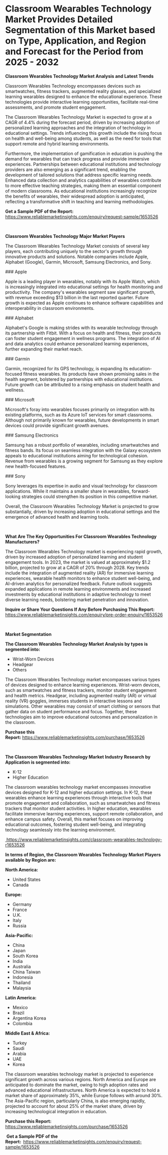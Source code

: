 <p><h1>Classroom Wearables Technology Market Provides Detailed Segmentation of this Market based on Type, Application, and Region and Forecast for the Period from 2025 - 2032</h1></p><p><strong>Classroom Wearables Technology Market Analysis and Latest Trends</strong></p>
<p><p>Classroom Wearables Technology encompasses devices such as smartwatches, fitness trackers, augmented reality glasses, and specialized learning wearables designed to enhance the educational experience. These technologies provide interactive learning opportunities, facilitate real-time assessments, and promote student engagement. </p><p>The Classroom Wearables Technology Market is expected to grow at a CAGR of 4.4% during the forecast period, driven by increasing adoption of personalized learning approaches and the integration of technology in educational settings. Trends influencing this growth include the rising focus on health and well-being among students, as well as the need for tools that support remote and hybrid learning environments. </p><p>Furthermore, the implementation of gamification in education is pushing the demand for wearables that can track progress and provide immersive experiences. Partnerships between educational institutions and technology providers are also emerging as a significant trend, enabling the development of tailored solutions that address specific learning needs. Enhanced data collection and analytics capabilities of wearables contribute to more effective teaching strategies, making them an essential component of modern classrooms. As educational institutions increasingly recognize the benefits of wearables, their widespread adoption is anticipated, reflecting a transformative shift in teaching and learning methodologies.</p></p>
<p><strong>Get a Sample PDF of the Report:&nbsp;</strong> <a href="https://www.reliablemarketinsights.com/enquiry/request-sample/1653526?utm_campaign=3356&utm_medium=2&utm_source=Github&utm_content=ia&utm_term=16042025&utm_id=classroom-wearables-technology">https://www.reliablemarketinsights.com/enquiry/request-sample/1653526</a></p>
<p>&nbsp;</p>
<p><strong>Classroom Wearables Technology Major Market Players</strong></p>
<p><p>The Classroom Wearables Technology Market consists of several key players, each contributing uniquely to the sector's growth through innovative products and solutions. Notable companies include Apple, Alphabet (Google), Garmin, Microsoft, Samsung Electronics, and Sony.</p><p>### Apple</p><p>Apple is a leading player in wearables, notably with its Apple Watch, which is increasingly integrated into educational settings for health monitoring and productivity. The company's wearables segment saw significant growth, with revenue exceeding $13 billion in the last reported quarter. Future growth is expected as Apple continues to enhance software capabilities and interoperability in classroom environments.</p><p>### Alphabet</p><p>Alphabet's Google is making strides with its wearable technology through its partnership with Fitbit. With a focus on health and fitness, their products can foster student engagement in wellness programs. The integration of AI and data analytics could enhance personalized learning experiences, further expanding their market reach.</p><p>### Garmin</p><p>Garmin, recognized for its GPS technology, is expanding its education-focused fitness wearables. Its products have shown promising sales in the health segment, bolstered by partnerships with educational institutions. Future growth can be attributed to a rising emphasis on student health and wellness.</p><p>### Microsoft</p><p>Microsoft's foray into wearables focuses primarily on integration with its existing platforms, such as its Azure IoT services for smart classrooms. Although not primarily known for wearables, future developments in smart devices could provide significant growth avenues.</p><p>### Samsung Electronics</p><p>Samsung has a robust portfolio of wearables, including smartwatches and fitness bands. Its focus on seamless integration with the Galaxy ecosystem appeals to educational institutions aiming for technological cohesion. Revenue from wearables is a growing segment for Samsung as they explore new health-focused features.</p><p>### Sony</p><p>Sony leverages its expertise in audio and visual technology for classroom applications. While it maintains a smaller share in wearables, forward-looking strategies could strengthen its position in this competitive market. </p><p>Overall, the Classroom Wearables Technology Market is projected to grow substantially, driven by increasing adoption in educational settings and the emergence of advanced health and learning tools.</p></p>
<p>&nbsp;</p>
<p><strong>What Are The Key Opportunities For Classroom Wearables Technology Manufacturers?</strong></p>
<p><p>The Classroom Wearables Technology market is experiencing rapid growth, driven by increased adoption of personalized learning and student engagement tools. In 2023, the market is valued at approximately $1.2 billion, projected to grow at a CAGR of 20% through 2028. Key trends include the integration of augmented reality (AR) for immersive learning experiences, wearable health monitors to enhance student well-being, and AI-driven analytics for personalized feedback. Future outlook suggests expanded applications in remote learning environments and increased investments by educational institutions in adaptive technology to meet diverse learning needs, bolstering market penetration and innovation.</p></p>
<p><strong>Inquire or Share Your Questions If Any Before Purchasing This Report:</strong> <a href="https://www.reliablemarketinsights.com/enquiry/pre-order-enquiry/1653526?utm_campaign=3356&utm_medium=2&utm_source=Github&utm_content=ia&utm_term=16042025&utm_id=classroom-wearables-technology">https://www.reliablemarketinsights.com/enquiry/pre-order-enquiry/1653526</a></p>
<p>&nbsp;</p>
<p><strong>Market Segmentation</strong></p>
<p><strong>The Classroom Wearables Technology Market Analysis by types is segmented into:</strong></p>
<p><ul><li>Wrist-Worn Devices</li><li>Headgear</li><li>Others</li></ul></p>
<p><p>The Classroom Wearables Technology market encompasses various types of devices designed to enhance learning experiences. Wrist-worn devices, such as smartwatches and fitness trackers, monitor student engagement and health metrics. Headgear, including augmented reality (AR) or virtual reality (VR) goggles, immerses students in interactive lessons and simulations. Other wearables may consist of smart clothing or sensors that gather data on student performance and focus. Together, these technologies aim to improve educational outcomes and personalization in the classroom.</p></p>
<p><strong>Purchase this Report:&nbsp;</strong><a href="https://www.reliablemarketinsights.com/purchase/1653526?utm_campaign=3356&utm_medium=2&utm_source=Github&utm_content=ia&utm_term=16042025&utm_id=classroom-wearables-technology">https://www.reliablemarketinsights.com/purchase/1653526</a></p>
<p>&nbsp;</p>
<p><strong>The Classroom Wearables Technology Market Industry Research by Application is segmented into:</strong></p>
<p><ul><li>K-12</li><li>Higher Education</li></ul></p>
<p><p>The classroom wearables technology market encompasses innovative devices designed for K-12 and higher education settings. In K-12, these wearables enhance learning experiences through interactive tools that promote engagement and collaboration, such as smartwatches and fitness trackers that monitor student activities. In higher education, wearables facilitate immersive learning experiences, support remote collaboration, and enhance campus safety. Overall, this market focuses on improving educational outcomes, fostering student well-being, and integrating technology seamlessly into the learning environment.</p></p>
<p><a href="https://www.reliablemarketinsights.com/classroom-wearables-technology-r1653526?utm_campaign=3356&utm_medium=2&utm_source=Github&utm_content=ia&utm_term=16042025&utm_id=classroom-wearables-technology">&nbsp;https://www.reliablemarketinsights.com/classroom-wearables-technology-r1653526</a></p>
<p><strong>In terms of Region, the Classroom Wearables Technology Market Players available by Region are:</strong></p>
<p>
    <p> <strong> North America: </strong>
        <ul>
            <li>United States</li>
            <li>Canada</li>
        </ul>
        </p> 
    <p> <strong> Europe: </strong>
        <ul>
            <li>Germany</li>
            <li>France</li>
            <li>U.K.</li>
            <li>Italy</li>
            <li>Russia</li>
        </ul>
        </p> 
    <p> <strong> Asia-Pacific: </strong>
        <ul>
            <li>China</li>
            <li>Japan</li>
            <li>South Korea</li>
            <li>India</li>
            <li>Australia</li>
            <li>China Taiwan</li>
            <li>Indonesia</li>
            <li>Thailand</li>
            <li>Malaysia</li>
        </ul>
        </p> 
    <p> <strong> Latin America: </strong>
        <ul>
            <li>Mexico</li>
            <li>Brazil</li>
            <li>Argentina Korea</li>
            <li>Colombia</li>
        </ul>
        </p> 
    <p> <strong> Middle East & Africa: </strong>
        <ul>
            <li>Turkey</li>
            <li>Saudi</li>
            <li>Arabia</li>
            <li>UAE</li>
            <li>Korea</li>
        </ul>
    </p>
    </p>
<p><p>The classroom wearables technology market is projected to experience significant growth across various regions. North America and Europe are anticipated to dominate the market, owing to high adoption rates and advanced educational infrastructures. North America is expected to hold a market share of approximately 35%, while Europe follows with around 30%. The Asia-Pacific region, particularly China, is also emerging rapidly, projected to account for about 25% of the market share, driven by increasing technological integration in education.</p></p>
<p><strong>Purchase this Report: </strong><a href="https://www.reliablemarketinsights.com/purchase/1653526?utm_campaign=3356&utm_medium=2&utm_source=Github&utm_content=ia&utm_term=16042025&utm_id=classroom-wearables-technology">https://www.reliablemarketinsights.com/purchase/1653526</a></p>
<p>&nbsp;<strong>Get a Sample PDF of the Report:&nbsp;&nbsp;</strong><a href="https://www.reliablemarketinsights.com/enquiry/request-sample/1653526?utm_campaign=3356&utm_medium=2&utm_source=Github&utm_content=ia&utm_term=16042025&utm_id=classroom-wearables-technology">https://www.reliablemarketinsights.com/enquiry/request-sample/1653526</a></p>
<p><strong></strong></p>
<p><p></p><p></p><p></p></p>